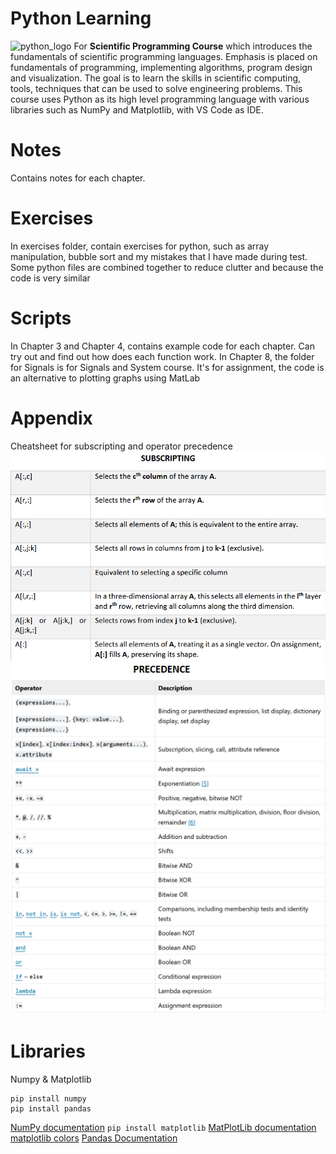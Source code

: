 # Python Learning
![python_logo](<../../Pictures/english questionaire/python-logo-only.svg>)
For **Scientific Programming Course** which introduces the fundamentals of scientific programming languages. Emphasis is placed on fundamentals of programming, implementing algorithms, program design and visualization. The goal is to learn the skills in scientific computing, tools, techniques that can be used to solve engineering problems. This course uses Python as its high level programming language with various libraries such as NumPy and Matplotlib, with VS Code as IDE.

# **Notes**
Contains notes for each chapter.

# **Exercises**
In exercises folder, contain exercises for python, such as array manipulation, bubble sort and my mistakes that I have made during test.
Some python files are combined together to reduce clutter and because the code is very similar

# Scripts
In Chapter 3 and Chapter 4, contains example code for each chapter. Can try out and find out how does each function work.
In Chapter 8, the folder for Signals is for Signals and System course. It's for assignment, the code is an alternative to plotting graphs using MatLab

# Appendix
Cheatsheet for subscripting and operator precedence
![subscripting](image.png)
![operator precedence](image-1.png)

# Libraries
Numpy & Matplotlib
```
pip install numpy
pip install pandas
```
[NumPy documentation](https://numpy.org/doc/stable/user/absolute_beginners.html)
```pip install matplotlib```
[MatPlotLib documentation](https://matplotlib.org/stable/index.html)
[matplotlib colors](https://i.sstatic.net/lFZum.png)
[Pandas Documentation](https://pandas.pydata.org/docs/getting_started/index.html#getting-started)